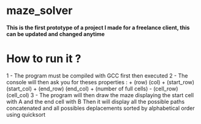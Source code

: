 # maze_solver

**This is the first prototype of a project I made for a freelance client, this can be updated and changed anytime**


# How to run it ?

1 - The program must be compiled with GCC first then executed
2 - The console will then ask you for theses properties :
    + (row) (col)
    + (start_row) (start_col)
    + (end_row) (end_col)
    + (number of full cells)
      - (cell_row) (cell_col)
3 - The program will then draw the maze displaying the start cell with A and the end cell with B
    Then it will display all the possible paths concatenated and all possibles deplacements sorted by alphabetical order using quicksort
    
